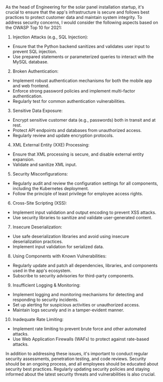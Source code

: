 As the head of Engineering for the solar panel installation startup, it's crucial to ensure that the app's infrastructure is secure and follows best practices to protect customer data and maintain system integrity. To address security concerns, I would consider the following aspects based on the OWASP Top 10 for 2021:

1. Injection Attacks (e.g., SQL Injection):

- Ensure that the Python backend sanitizes and validates user input to prevent SQL injection.
- Use prepared statements or parameterized queries to interact with the MySQL database.

2. Broken Authentication:

- Implement robust authentication mechanisms for both the mobile app and web frontend.
- Enforce strong password policies and implement multi-factor authentication.
- Regularly test for common authentication vulnerabilities.

3. Sensitive Data Exposure:

- Encrypt sensitive customer data (e.g., passwords) both in transit and at rest.
- Protect API endpoints and databases from unauthorized access.
- Regularly review and update encryption protocols.

4. XML External Entity (XXE) Processing:

- Ensure that XML processing is secure, and disable external entity expansion.
- Validate and sanitize XML input.

5. Security Misconfigurations:

- Regularly audit and review the configuration settings for all components, including the Kubernetes deployment.
- Follow the principle of least privilege for employee access rights.

6. Cross-Site Scripting (XSS):

- Implement input validation and output encoding to prevent XSS attacks.
- Use security libraries to sanitize and validate user-generated content.

7. Insecure Deserialization:

- Use safe deserialization libraries and avoid using insecure deserialization practices.
- Implement input validation for serialized data.

8. Using Components with Known Vulnerabilities:

- Regularly update and patch all dependencies, libraries, and components used in the app's ecosystem.
- Subscribe to security advisories for third-party components.

9. Insufficient Logging & Monitoring:

- Implement logging and monitoring mechanisms for detecting and responding to security incidents.
- Set up alerting for suspicious activities or unauthorized access.
- Maintain logs securely and in a tamper-evident manner.

10. Inadequate Rate Limiting:

- Implement rate limiting to prevent brute force and other automated attacks.
- Use Web Application Firewalls (WAFs) to protect against rate-based attacks.

In addition to addressing these issues, it's important to conduct regular security assessments, penetration testing, and code reviews. Security should be an ongoing process, and all employees should be educated about security best practices. Regularly updating security policies and staying informed about the latest security threats and vulnerabilities is also crucial.